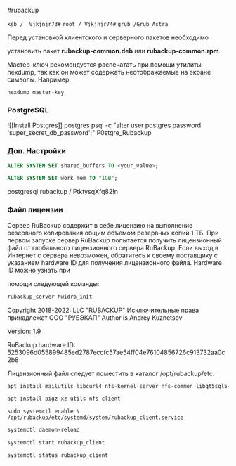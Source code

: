 #rubackup


`ksb /  Vjkjnjr73#`
`root / Vjkjnjr74#`
`grub /Grub_Astra`

Перед установкой клиентского и серверного пакетов необходимо

установить пакет **rubackup-common.deb** или **rubackup-common.rpm**.

Мастер-ключ рекомендуется распечатать при помощи утилиты hexdump, так как он может содержать неотображаемые на экране символы. Например:

```
hexdump master-key
```

### PostgreSQL

![[Install Postgres]]
postgres psql -c "alter user postgres password 'super_secret_db_password';"
	P0stgre_Rubackup

### Доп. Настройки

```sql
ALTER SYSTEM SET shared_buffers TO <your_value>;
```
```sql
ALTER SYSTEM SET work_mem TO "1GB";
```


postgresql 
rubackup / PtktysqXfq82!n



### Файл лицензии

Сервер RuBackup содержит в себе лицензию на выполнение резервного копирования общим объемом резервных копий 1 ТБ. При первом запуске сервер RuBackup попытается получить лицензионный файл от глобального лицензионного сервера RuBackup. Если выход в Интернет с сервера невозможен, обратитесь к своему поставщику с указанием hardware ID для получения лицензионного файла. Hardware ID можно узнать при

помощи следующей команды:

```bash
rubackup_server hwidrb_init
```

Copyright 2018-2022: LLC "RUBACKUP" Исключительные права принадлежат ООО "РУБЭКАП" Author is Andrey Kuznetsov

Version: 1.9

RuBackup hardware ID: 5253096d055899485ed2787eccfc57ae54ff04e76104856726c913732aa0c2b8

Лицензионный файл следует поместить в каталог /opt/rubackup/etc.


```sh
apt install mailutils libcurl4 nfs-kernel-server nfs-common libqt5sql5-psql postgresql-contrib
```

```sh
apt install pigz xz-utils nfs-client
```

```
sudo systemctl enable \ /opt/rubackup/etc/systemd/system/rubackup_client.service
```
```sh
systemctl daemon-reload
```
```sh
systemctl start rubackup_client
```
```sh
systemctl status rubackup_client
```